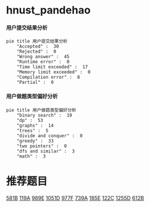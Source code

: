# hnust_pandehao

<!-- tabs:start -->



#### **用户提交结果分析**

```mermaid
pie title 用户提交结果分析
    "Accepted" :  30
    "Rejected" :  0
    "Wrong answer" :  45
    "Runtime error" :  0
    "Time limit exceeded" :  17
    "Memory limit exceeded" :  0
    "Compilation error" :  8
    "Partial" :  0
```

#### **用户做题类型偏好分析**

```mermaid
pie title 用户做题类型偏好分析
    "binary search" :  19
    "dp" :  53
    "graphs" :  14
    "trees" :  5
    "divide and conquer" :  0
    "greedy" :  33
    "two pointers" :  0
    "dfs and similar" :  3
    "math" :  3
```



<!-- tabs:end -->
# 推荐题目
[581B](https://codeforces.com/contest/581/problem/B)
[119A](https://codeforces.com/contest/119/problem/A)
[989E](https://codeforces.com/contest/989/problem/E)
[1051D](https://codeforces.com/contest/1051/problem/D)
[977F](https://codeforces.com/contest/977/problem/F)
[739A](https://codeforces.com/contest/739/problem/A)
[185E](https://codeforces.com/contest/185/problem/E)
[122C](https://codeforces.com/contest/122/problem/C)
[1255D](https://codeforces.com/contest/1255/problem/D)
[612B](https://codeforces.com/contest/612/problem/B)
